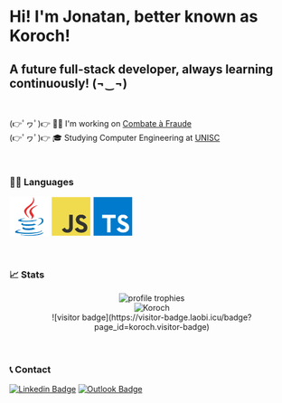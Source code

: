 <h1>Hi! I'm Jonatan, better known as Koroch! </h1>
<h2>A future full-stack developer, always learning continuously! (¬‿¬)</h2>

<br/>

(👉ﾟヮﾟ)👉  👨‍💻 I'm working on [Combate à Fraude](https://github.com/combateafraude)<br/>
(👉ﾟヮﾟ)👉 🎓 Studying Computer Engineering at [UNISC](https://www.unisc.br)

<br/>

### 👨‍💻 Languages

<p align="left">
  <img src="https://github.com/devicons/devicon/blob/master/icons/java/java-original.svg" alt="Java" width="70" height="70"/>
  <img src="https://github.com/devicons/devicon/blob/master/icons/javascript/javascript-original.svg" alt="Js" width="70" height="70"/>
  <img src="https://github.com/devicons/devicon/blob/master/icons/typescript/typescript-original.svg" alt="Ts" width="70" height="70"/>
</p>

<br/>

### 📈 Stats

<div align="center">
    <img src="https://github-profile-trophy.vercel.app/?username=koroch&row=1&column=6&margin-h=8&theme=darkhub&count_private=true&margin-w=15&no-frame=true" alt="profile trophies" />
    <br />
    <img src="https://github-readme-stats.vercel.app/api?username=koroch&show_icons=true&theme=dark" alt="Koroch" height=180 />
    <br />
    ![visitor badge](https://visitor-badge.laobi.icu/badge?page_id=koroch.visitor-badge)
</div>

<br/>
<br/>

### 📞 Contact

[![Linkedin Badge](https://img.shields.io/badge/-Jonatan%20Koroch%20de%20Aguiar-3000cc?style=flat-square&logo=Linkedin&logoColor=white&link=https://www.linkedin.com/in/jkdeaguiar/)](https://www.linkedin.com/in/jkdeaguiar/) 
[![Outlook Badge](https://img.shields.io/badge/jonatanaguiar1998@hotmail.com-3000cc?style=flat-square&logo=microsoft-outlook&logoColor=white&link=mailto:jonatanaguiar1998@hotmail.com)](mailto:jonatanaguiar1998@hotmail.com)

